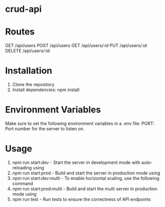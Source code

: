 # crud-api

# Routes
GET       /api/users
POST      /api/users
GET       /api/users/:id
PUT       /api/users/:id
DELETE    /api/users/:id

# Installation
1. Clone the repository
2. Install dependencies: npm install 

# Environment Variables
Make sure to set the following environment variables in a .env file:
PORT: Port number for the server to listen on.

# Usage
1. npm run start:dev - Start the server in development mode with auto-reloading using
2. npm run start:prod - Build and start the server in production mode using
3. npm run start:dev:multi - To enable horizontal scaling, use the following command
4. npm run start:prod:multi - Build and start the multi server in production mode using
5. npm run test - Run tests to ensure the correctness of API endpoints

